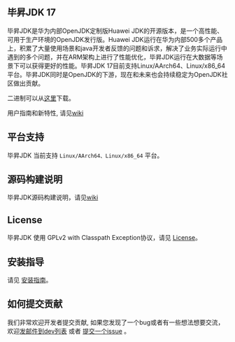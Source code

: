 ## 毕昇JDK 17

毕昇JDK是华为内部OpenJDK定制版Huawei JDK的开源版本，是一个高性能、可用于生产环境的OpenJDK发行版。Huawei JDK运行在华为内部500多个产品上，积累了大量使用场景和java开发者反馈的问题和诉求，解决了业务实际运行中遇到的多个问题，并在ARM架构上进行了性能优化，毕昇JDK运行在大数据等场景下可以获得更好的性能。毕昇JDK 17目前支持Linux/AArch64、Linux/x86_64平台。毕昇JDK同时是OpenJDK的下游，现在和未来也会持续稳定为OpenJDK社区做出贡献。

二进制可以从[这里](https://www.hikunpeng.com/developer/devkit/compiler/jdk)下载。

用户指南和新特性, 请见[wiki](https://gitee.com/openeuler/bishengjdk-17/wikis/Home)

## 平台支持

毕昇JDK 当前支持 `Linux/AArch64、Linux/x86_64` 平台。

## 源码构建说明

毕昇JDK源码构建说明，请见[wiki](https://gitee.com/openeuler/bishengjdk-17/wikis/%E4%B8%AD%E6%96%87%E6%96%87%E6%A1%A3/%E6%AF%95%E6%98%87JDK%2017%20%E6%BA%90%E7%A0%81%E6%9E%84%E5%BB%BA%E8%AF%B4%E6%98%8E)

## License

毕昇JDK 使用 GPLv2 with Classpath Exception协议，请见 [License](https://gitee.com/openeuler/bishengjdk-17/blob/master/LICENSE)。

## 安装指导

请见 [安装指南](https://gitee.com/openeuler/bishengjdk-17/wikis/%E4%B8%AD%E6%96%87%E6%96%87%E6%A1%A3/%E6%AF%95%E6%98%87JDK17%E5%AE%89%E8%A3%85%E6%8C%87%E5%8D%97)。

## 如何提交贡献

我们非常欢迎开发者提交贡献, 如果您发现了一个bug或者有一些想法想要交流，欢迎[发邮件到dev列表](https://openeuler.org/zh/community/mailing-list) 或者 [提交一个issue](https://gitee.com/openeuler/bishengjdk-17/issues) 。
